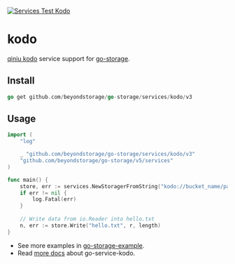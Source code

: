 [![Services Test Kodo](https://github.com/beyondstorage/go-storage/actions/workflows/services-test-kodo.yml/badge.svg)](https://github.com/beyondstorage/go-storage/actions/workflows/services-test-kodo.yml)

# kodo

[qiniu kodo](https://www.qiniu.com/products/kodo) service support for [go-storage](https://github.com/beyondstorage/go-storage).

## Install

```go
go get github.com/beyondstorage/go-storage/services/kodo/v3
```

## Usage

```go
import (
	"log"

	_ "github.com/beyondstorage/go-storage/services/kodo/v3"
	"github.com/beyondstorage/go-storage/v5/services"
)

func main() {
	store, err := services.NewStoragerFromString("kodo://bucket_name/path/to/workdir?credential=hmac:<access_key>:<secret_key>&endpoint=http:<domain>")
	if err != nil {
		log.Fatal(err)
	}
	
	// Write data from io.Reader into hello.txt
	n, err := store.Write("hello.txt", r, length)
}
```

- See more examples in [go-storage-example](https://github.com/beyondstorage/go-storage-example).
- Read [more docs](https://beyondstorage.io/docs/go-storage/services/kodo) about go-service-kodo.

